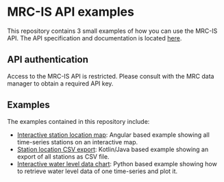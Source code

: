 # MRC-IS API examples

This repository contains 3 small examples of how you can use the MRC-IS API. The API specification and documentation is located [here](https://api.mrcmekong.org/swagger-ui).

## API authentication

Access to the MRC-IS API is restricted. Please consult with the MRC data manager to obtain a required API key.

## Examples

The examples contained in this repository include:

- [Interactive station location map](./api-to-location-map/README.md): Angular based example showing all time-series stations on an interactive map. 
- [Station location CSV export](./api-to-csv-cli/README.md): Kotlin/Java based example showing an export of all stations as CSV file.
- [Interactive water level data chart](./api-to-chart/README.md): Python based example showing how to retrieve water level data of one time-series and plot it.

